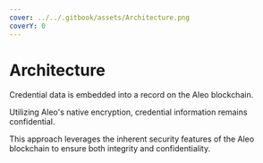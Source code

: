 ```yaml
---
cover: ../../.gitbook/assets/Architecture.png
coverY: 0
---
```


# Architecture

Credential data is embedded into a record on the Aleo blockchain.

Utilizing Aleo's native encryption, credential information remains confidential.

This approach leverages the inherent security features of the Aleo blockchain to ensure both integrity and confidentiality.

<figure><img src="https://lh6.googleusercontent.com/P_MHEgXXyXk36Rg39GhZ8NIuT4JCj1jcLdA3koTgR9TxtRUGxgoA6s3eGJ-jIZKl8j6qT-781QpbLi_uqarOcfIVSJBtjYf3E1W3Im-61kOEiFECSbL42ShHcv4EiPsF85W6b5n-u-lUKmghGZ0iiO0" alt=""><figcaption></figcaption></figure>

##

##

###

###
